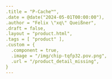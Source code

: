 ```yaml
---
.title = "P-Cache™",
.date = @date("2024-05-01T00:00:00"),
.author = "Felix \"xq\" Queißner",
.draft = false,
.layout = "product.html",
.tags = [ "product" ],
.custom = {
  .component = true,
  .image = "/img/chip-tqfp32.pov.png",
  .url = "/product_detail_missing",
}
---
```

